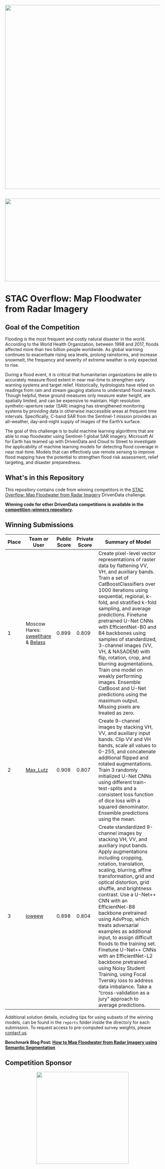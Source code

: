 [<img src='https://s3.amazonaws.com/drivendata-public-assets/logo-white-blue.png' width='600'>](https://www.drivendata.org/)
<br><br>

<img src='https://drivendata-public-assets.s3.amazonaws.com/c2s-sentinel-1.jpeg' width='600' height='270'>


# STAC Overflow: Map Floodwater from Radar Imagery

## Goal of the Competition

Flooding is the most frequent and costly natural disaster in the world. According to the World Health Organization, between 1998 and 2017, floods affected more than two billion people worldwide. As global warming continues to exacerbate rising sea levels, prolong rainstorms, and increase snowmelt, the frequency and severity of extreme weather is only expected to rise.

During a flood event, it is critical that humanitarian organizations be able to accurately measure flood extent in near real-time to strengthen early warning systems and target relief. Historically, hydrologists have relied on readings from rain and stream gauging stations to understand flood reach. Though helpful, these ground measures only measure water height, are spatially limited, and can be expensive to maintain. High resolution synthetic-aperture radar (SAR) imaging has strengthened monitoring systems by providing data in otherwise inaccessible areas at frequent time intervals. Specifically, C-band SAR from the Sentinel-1 mission provides an all-weather, day-and-night supply of images of the Earth’s surface.

The goal of this challenge is to build machine learning algorithms that are able to map floodwater using Sentinel-1 global SAR imagery. Microsoft AI for Earth has teamed up with DrivenData and Cloud to Street to investigate the applicability of machine learning models for detecting flood coverage in near real-time. Models that can effectively use remote sensing to improve flood mapping have the potential to strengthen flood risk assessment, relief targeting, and disaster preparedness.

## What's in this Repository

This repository contains code from winning competitors in the [STAC Overflow: Map Floodwater from Radar Imagery](https://www.drivendata.org/competitions/81/detect-flood-water/) DrivenData challenge.

**Winning code for other DrivenData competitions is available in the [competition-winners repository](https://github.com/drivendataorg/competition-winners).**

## Winning Submissions

Place | Team or User | Public Score | Private Score | Summary of Model
--- | --- | ---   | ---   | ---
1   | Moscow Hares: [sweetlhare](https://www.drivendata.org/users/sweetlhare/) & [Belass](https://www.drivendata.org/users/Belass/) | 0.899 | 0.809 | Create pixel-level vector representations of raster data by flattening VV, VH, and auxiliary bands. Train a set of CatBoostClassifiers over 1000 iterations using sequential, regional, k-fold, and stratified k-fold sampling, and average predictions. Finetune pretrained U-Net CNNs with EfficientNet-B0 and B4 backbones using samples of standardized, 3-channel images (VV, VH, & NASADEM) with flip, rotation, crop, and blurring augmentations. Train one model on weakly performing images. Ensemble CatBoost and U-Net predictions using the maximum output. Missing pixels are treated as zero.
2   | [Max_Lutz](https://www.drivendata.org/users/Max_Lutz/) | 0.908 | 0.807 | Create 9-channel images by stacking VH, VV, and auxiliary input bands. Clip VV and VH bands, scale all values to 0-255, and concatenate additional flipped and rotated augmentations. Train 3 randomly initialized U-Net CNNs using different train-test-splits and a consistent loss function of dice loss with a squared denominator. Ensemble predictions using the mean.
3   | [loweew](https://www.drivendata.org/users/loweew/) | 0.898 | 0.804 | Create standardized 9-channel images by stacking VH, VV, and auxiliary input bands. Apply augmentations including cropping, rotation, translation, scaling, blurring, affine transformation, grid and optical distortion, grid shuffle, and brightness contrast. Use a U-Net++ CNN with an EfficientNet-B8 backbone pretrained using AdvProp, which treats adversarial examples as additional input, to assign difficult floods to the training set. Finetune U-Net++ CNNs with an EfficientNet-L2 backbone pretrained using Noisy Student Training, using Focal Tversky loss to address data imbalance. Take a “cross-validation as a jury” approach to average predictions.

Additional solution details, including tips for using subsets of the winning models, can be found in the `reports` folder inside the directory for each submission. To request access to pre-computed survey weights, please [contact us](https://www.drivendata.org/contact/).

**Benchmark Blog Post: [How to Map Floodwater from Radar Imagery using Semantic Segmentation](https://www.drivendata.co/blog/detect-floodwater-benchmark/)**

## Competition Sponsor
<p align="center">
	<img src="https://drivendata-public-assets.s3.amazonaws.com/microsoft-logo-675x280.jpg" width="300"/>
</p>
